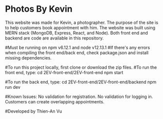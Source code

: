 # Photos By Kevin
This website was made for Kevin, a photographer. 
The purpose of the site is to help customers book appointment with him.
The website was built using MERN stack (MongoDB, Express, React, and Node).
Both front end and backend are code are available in this repository.

#Must be running on npm v6.12.1 and node v12.13.1
#If there's any errors when compiling the front end/back end, check package.json and install missing dependencies.

#To run this project locally, first clone or download the zip files.
#To run the front end, type:
  cd 2EV-front-end/2EV-front-end
  npm start
  
#To run the back end, type:
  cd 2EV-front-end/2EV-front-end/backend
  npm run dev

#Known Issues:
  No validation for registration.
  No validation for logging in.
  Customers can create overlapping appointments.
  
#Developed by Thien-An Vu

